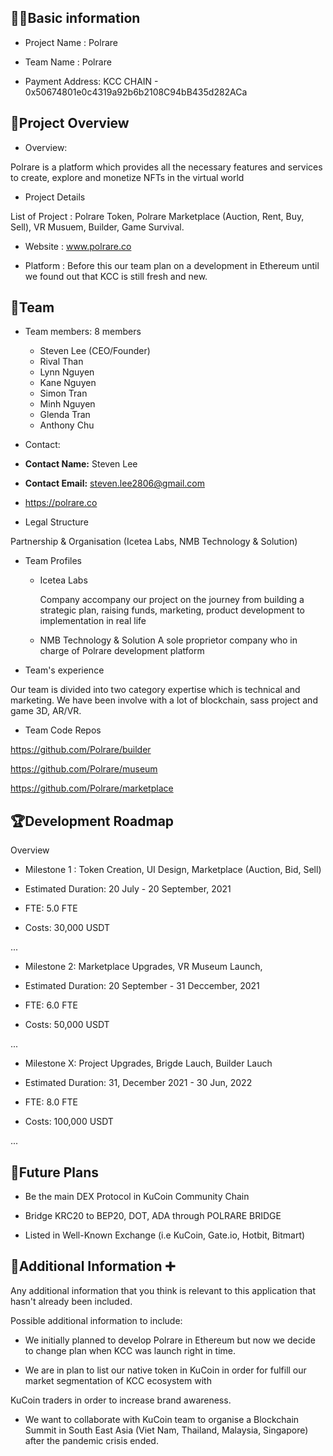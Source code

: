 
## 🧑‍💻Basic information

  

- Project Name : Polrare

  

- Team Name : Polrare

  

- Payment Address: KCC CHAIN - 0x50674801e0c4319a92b6b2108C94bB435d282ACa

  

## 🎯Project Overview

  

- Overview:

Polrare is a platform which provides all the necessary features and services to create, explore and monetize NFTs in the virtual world

  

- Project Details

List of Project : Polrare Token, Polrare Marketplace (Auction, Rent, Buy, Sell), VR Musuem, Builder, Game Survival.

- Website : www.polrare.co

- Platform : Before this our team plan on a development in Ethereum until we found out that KCC is still fresh and new.

  

## 👥Team

  

- Team members: 8 members
	- Steven Lee (CEO/Founder)
	- Rival Than
	- Lynn Nguyen
	- Kane Nguyen
	- Simon Tran
	- Minh Nguyen
	- Glenda Tran
	- Anthony Chu
  

- Contact:

- **Contact Name:** Steven Lee

- **Contact Email:** steven.lee2806@gmail.com

- https://polrare.co

- Legal Structure

Partnership & Organisation (Icetea Labs, NMB Technology & Solution)

  

- Team Profiles

 
	- Icetea Labs

		Company accompany our project on the journey from building a strategic 	plan, raising funds, marketing, product development to implementation in real life

  
	- NMB Technology & Solution
      A sole proprietor company who in charge of Polrare development platform

- Team's experience

Our team is divided into two category expertise which is technical and marketing. We have been involve with a lot of blockchain, sass project and game 3D, AR/VR.

  

- Team Code Repos

https://github.com/Polrare/builder

https://github.com/Polrare/museum

https://github.com/Polrare/marketplace

  

## 🏆Development Roadmap

  

Overview

  

- Milestone 1 : Token Creation, UI Design, Marketplace (Auction, Bid, Sell)

  

- Estimated Duration: 20 July - 20 September, 2021

  

- FTE: 5.0 FTE

  

- Costs: 30,000 USDT

  

...

  

- Milestone 2: Marketplace Upgrades, VR Museum Launch,

  

- Estimated Duration: 20 September - 31 Deccember, 2021

  

- FTE: 6.0 FTE

  

- Costs: 50,000 USDT

  

...

  

- Milestone X: Project Upgrades, Brigde Lauch, Builder Lauch

  

- Estimated Duration: 31, December 2021 - 30 Jun, 2022

  

- FTE: 8.0 FTE

  

- Costs: 100,000 USDT

  

...

  

## 📡Future Plans

  

- Be the main DEX Protocol in KuCoin Community Chain

- Bridge KRC20 to BEP20, DOT, ADA through POLRARE BRIDGE

- Listed in Well-Known Exchange (i.e KuCoin, Gate.io, Hotbit, Bitmart)

  

## 🙋Additional Information ➕

  

Any additional information that you think is relevant to this application that hasn't already been included.

  

Possible additional information to include:

  

- We initially planned to develop Polrare in Ethereum but now we decide to change plan when KCC was launch right in time.

- We are in plan to list our native token in KuCoin in order for fulfill our market segmentation of KCC ecosystem with

KuCoin traders in order to increase brand awareness.

- We want to collaborate with KuCoin team to organise a Blockchain Summit in South East Asia (Viet Nam, Thailand, Malaysia, Singapore) after the pandemic crisis ended.